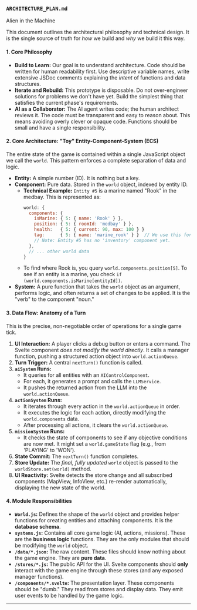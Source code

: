 ### **`ARCHITECTURE_PLAN.md`**

Alien in the Machine

This document outlines the architectural philosophy and technical design. It is the single source of truth for _how_ we build and _why_ we build it this way.

#### **1. Core Philosophy**

- **Build to Learn:** Our goal is to understand architecture. Code should be written for human readability first. Use descriptive variable names, write extensive JSDoc comments explaining the _intent_ of functions and data structures.
- **Iterate and Rebuild:** This prototype is disposable. Do not over-engineer solutions for problems we don't have yet. Build the simplest thing that satisfies the current phase's requirements.
- **AI as a Collaborator:** The AI agent writes code; the human architect reviews it. The code must be transparent and easy to reason about. This means avoiding overly clever or opaque code. Functions should be small and have a single responsibility.

#### **2. Core Architecture: "Toy" Entity-Component-System (ECS)**

The entire state of the game is contained within a single JavaScript object we call the `world`. This pattern enforces a complete separation of data and logic.

- **Entity:** A simple number (ID). It is nothing but a key.
- **Component:** Pure data. Stored in the `world` object, indexed by entity ID.
  - **Technical Example:** `Entity #5` is a marine named "Rook" in the medbay. This is represented as:
    ```javascript
    world: {
      components: {
        isMarine: { 5: { name: 'Rook' } },
        position: { 5: { roomId: 'medbay' } },
        health:   { 5: { current: 90, max: 100 } }
        tag:      { 5: { name: 'marine_rook' } }  // We use this for debugging
        // Note: Entity #5 has no 'inventory' component yet.
      },
      // ... other world data
    }
    ```
  - To find where Rook is, you query `world.components.position[5]`. To see if an entity is a marine, you check `if (world.components.isMarine[entityId])`.
- **System:** A pure function that takes the `world` object as an argument, performs logic, and often returns a set of changes to be applied. It is the "verb" to the component "noun."

#### **3. Data Flow: Anatomy of a Turn**

This is the precise, non-negotiable order of operations for a single game tick.

1.  **UI Interaction:** A player clicks a debug button or enters a command. The Svelte component _does not modify the world directly_. It calls a manager function, pushing a structured action object into `world.actionQueue`.
2.  **Turn Trigger:** A central `nextTurn()` function is called.
3.  **`aiSystem` Runs:**
    - It queries for all entities with an `AIControlComponent`.
    - For each, it generates a prompt and calls the `LLMService`.
    - It pushes the returned action from the LLM into the `world.actionQueue`.
4.  **`actionSystem` Runs:**
    - It iterates through every action in the `world.actionQueue` in order.
    - It executes the logic for each action, directly modifying the `world.components` data.
    - After processing all actions, it clears the `world.actionQueue`.
5.  **`missionSystem` Runs:**
    - It checks the state of components to see if any objective conditions are now met. It might set a `world.gameState` flag (e.g., from 'PLAYING' to 'WON').
6.  **State Commit:** The `nextTurn()` function completes.
7.  **Store Update:** The _final, fully updated_ `world` object is passed to the `worldStore.set(world)` method.
8.  **UI Reactivity:** Svelte detects the store change and all subscribed components (MapView, InfoView, etc.) re-render automatically, displaying the new state of the world.

#### **4. Module Responsibilities**

- **`World.js`:** Defines the shape of the `world` object and provides helper functions for creating entities and attaching components. It is the **database schema**.
- **`systems.js`:** Contains all core game logic (AI, actions, missions). These are the **business logic** functions. They are the only modules that should be modifying the `world` object.
- **`/data/*.json`:** The raw content. These files should know nothing about the game engine. They are **pure data**.
- **`/stores/*.js`:** The public API for the UI. Svelte components should **only** interact with the game engine through these stores (and any exposed manager functions).
- **`/components/*.svelte`:** The presentation layer. These components should be "dumb." They read from stores and display data. They emit user events to be handled by the game logic.

---
